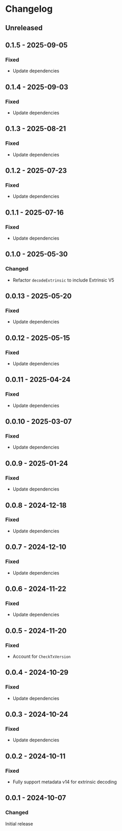 # Changelog

## Unreleased

## 0.1.5 - 2025-09-05

### Fixed

- Update dependencies

## 0.1.4 - 2025-09-03

### Fixed

- Update dependencies

## 0.1.3 - 2025-08-21

### Fixed

- Update dependencies

## 0.1.2 - 2025-07-23

### Fixed

- Update dependencies

## 0.1.1 - 2025-07-16

### Fixed

- Update dependencies

## 0.1.0 - 2025-05-30

### Changed

- Refactor `decodeExtrinsic` to include Extrinsic V5

## 0.0.13 - 2025-05-20

### Fixed

- Update dependencies

## 0.0.12 - 2025-05-15

### Fixed

- Update dependencies

## 0.0.11 - 2025-04-24

### Fixed

- Update dependencies

## 0.0.10 - 2025-03-07

### Fixed

- Update dependencies

## 0.0.9 - 2025-01-24

### Fixed

- Update dependencies

## 0.0.8 - 2024-12-18

### Fixed

- Update dependencies

## 0.0.7 - 2024-12-10

### Fixed

- Update dependencies

## 0.0.6 - 2024-11-22

### Fixed

- Update dependencies

## 0.0.5 - 2024-11-20

### Fixed

- Account for `CheckTxVersion`

## 0.0.4 - 2024-10-29

### Fixed

- Update dependencies

## 0.0.3 - 2024-10-24

### Fixed

- Update dependencies

## 0.0.2 - 2024-10-11

### Fixed

- Fully support metadata v14 for extrinsic decoding

## 0.0.1 - 2024-10-07

### Changed

Initial release
